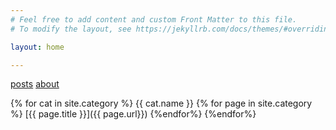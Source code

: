 ```yaml
---
# Feel free to add content and custom Front Matter to this file.
# To modify the layout, see https://jekyllrb.com/docs/themes/#overriding-theme-defaults

layout: home

---
```

[posts](posts.md)
[about](/about/)


{% for cat in site.category %}
{{ cat.name }}
{% for page in site.category %}
[{{ page.title }}]({{ page.url}})
{%endfor%}
{%endfor%}
